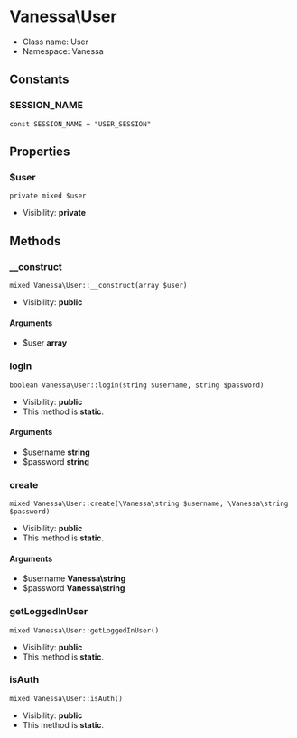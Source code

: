 Vanessa\User
===============






* Class name: User
* Namespace: Vanessa



Constants
----------


### SESSION_NAME

    const SESSION_NAME = "USER_SESSION"





Properties
----------


### $user

    private mixed $user





* Visibility: **private**


Methods
-------


### __construct

    mixed Vanessa\User::__construct(array $user)





* Visibility: **public**


#### Arguments
* $user **array**



### login

    boolean Vanessa\User::login(string $username, string $password)





* Visibility: **public**
* This method is **static**.


#### Arguments
* $username **string**
* $password **string**



### create

    mixed Vanessa\User::create(\Vanessa\string $username, \Vanessa\string $password)





* Visibility: **public**
* This method is **static**.


#### Arguments
* $username **Vanessa\string**
* $password **Vanessa\string**



### getLoggedInUser

    mixed Vanessa\User::getLoggedInUser()





* Visibility: **public**
* This method is **static**.




### isAuth

    mixed Vanessa\User::isAuth()





* Visibility: **public**
* This method is **static**.




